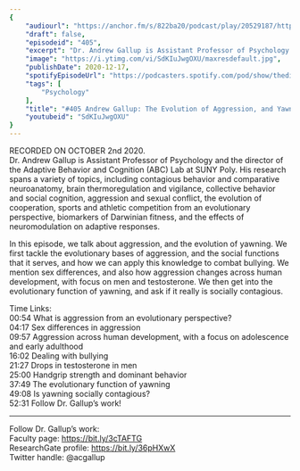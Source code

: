 ```yaml
---
{
	"audiourl": "https://anchor.fm/s/822ba20/podcast/play/20529187/https%3A%2F%2Fd3ctxlq1ktw2nl.cloudfront.net%2Fstaging%2F2020-9-2%2F6a430aea-16b6-7bad-6382-abfc449c914b.m4a",
	"draft": false,
	"episodeid": "405",
	"excerpt": "Dr. Andrew Gallup is Assistant Professor of Psychology and the director of the Adaptive Behavior and Cognition (ABC) Lab at SUNY Poly. His research spans a variety of topics, including contagious behavior and comparative neuroanatomy, brain thermoregulation and vigilance, collective behavior and social cognition, aggression and sexual conflict, the evolution of cooperation, sports and athletic competition from an evolutionary perspective, biomarkers of Darwinian fitness, and the effects of neuromodulation on adaptive responses.",
	"image": "https://i.ytimg.com/vi/SdKIuJwgOXU/maxresdefault.jpg",
	"publishDate": 2020-12-17,
	"spotifyEpisodeUrl": "https://podcasters.spotify.com/pod/show/thedissenter/episodes/405-Andrew-Gallup-The-Evolution-of-Aggression--and-Yawning-ekh0j3",
	"tags": [
		"Psychology"
	],
	"title": "#405 Andrew Gallup: The Evolution of Aggression, and Yawning",
	"youtubeid": "SdKIuJwgOXU"
}
---
```

RECORDED ON OCTOBER 2nd 2020.  
Dr. Andrew Gallup is Assistant Professor of Psychology and the director of the Adaptive Behavior and Cognition (ABC) Lab at SUNY Poly. His research spans a variety of topics, including contagious behavior and comparative neuroanatomy, brain thermoregulation and vigilance, collective behavior and social cognition, aggression and sexual conflict, the evolution of cooperation, sports and athletic competition from an evolutionary perspective, biomarkers of Darwinian fitness, and the effects of neuromodulation on adaptive responses.

In this episode, we talk about aggression, and the evolution of yawning. We first tackle the evolutionary bases of aggression, and the social functions that it serves, and how we can apply this knowledge to combat bullying. We mention sex differences, and also how aggression changes across human development, with focus on men and testosterone. We then get into the evolutionary function of yawning, and ask if it really is socially contagious.

Time Links:  
<time>00:54</time> What is aggression from an evolutionary perspective?  
<time>04:17</time> Sex differences in aggression  
<time>09:57</time> Aggression across human development, with a focus on adolescence and early adulthood  
<time>16:02</time> Dealing with bullying  
<time>21:27</time> Drops in testosterone in men   
<time>25:00</time> Handgrip strength and dominant behavior  
<time>37:49</time> The evolutionary function of yawning  
<time>49:08</time> Is yawning socially contagious?  
<time>52:31</time> Follow Dr. Gallup’s work!

---

Follow Dr. Gallup’s work:  
Faculty page: https://bit.ly/3cTAFTG  
ResearchGate profile: https://bit.ly/36pHXwX  
Twitter handle: @acgallup
